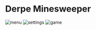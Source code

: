 # Derpe Minesweeper

![menu](https://user-images.githubusercontent.com/29012318/192242506-ddb01ced-fc94-4b39-8bb2-498a302c27f3.png)
![settings](https://user-images.githubusercontent.com/29012318/192242516-0ee1d433-e293-4542-a627-0e2fbfb25fba.png)
![game](https://user-images.githubusercontent.com/29012318/192242519-69e431f6-838a-457a-8715-a37e6942dc10.png)

